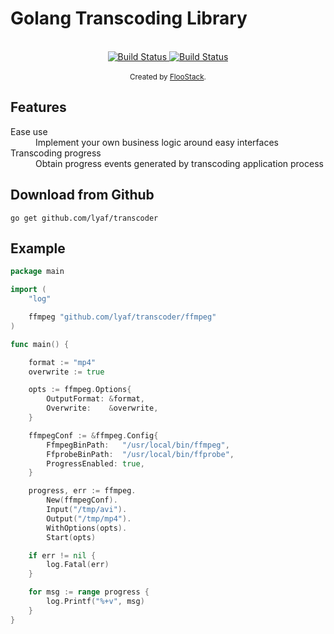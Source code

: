 # Golang Transcoding Library

<br />

<div align="center">
  <!-- Build status -->
  <a href="https://circleci.com/gh/floostack/transcoder">
    <img src="https://circleci.com/gh/floostack/transcoder.svg?style=svg" alt="Build Status" />
  </a>

  <!-- Code Quality -->
  <a href="https://www.codacy.com/manual/floostack/transcoder?utm_source=github.com&amp;utm_medium=referral&amp;utm_content=floostack/transcoder&amp;utm_campaign=Badge_Grade">
    <img src="https://app.codacy.com/project/badge/Grade/f8ee19ef723b4134bb8bb1f9c439959e" alt="Build Status" />
  </a>

</div>

<br />

<div align="center">
  <sub>Created by <a href="https://floostack.com">FlooStack</a>.</sub>
</div>

## Features

<dl>
  <dt>Ease use</dt>
  <dd>Implement your own business logic around easy interfaces</dd>

  <dt>Transcoding progress</dt>
  <dd>Obtain progress events generated by transcoding application process</dd>
</dl>

## Download from Github

```shell
go get github.com/lyaf/transcoder
```

## Example

```go
package main

import (
	"log"

	ffmpeg "github.com/lyaf/transcoder/ffmpeg"
)

func main() {

	format := "mp4"
	overwrite := true

	opts := ffmpeg.Options{
		OutputFormat: &format,
		Overwrite:    &overwrite,
	}

	ffmpegConf := &ffmpeg.Config{
		FfmpegBinPath:   "/usr/local/bin/ffmpeg",
		FfprobeBinPath:  "/usr/local/bin/ffprobe",
		ProgressEnabled: true,
	}

	progress, err := ffmpeg.
		New(ffmpegConf).
		Input("/tmp/avi").
		Output("/tmp/mp4").
		WithOptions(opts).
		Start(opts)

	if err != nil {
		log.Fatal(err)
	}

	for msg := range progress {
		log.Printf("%+v", msg)
	}
}
```
